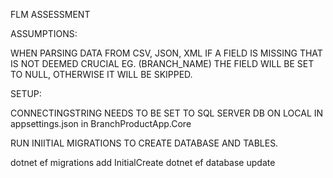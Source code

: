 FLM ASSESSMENT

ASSUMPTIONS:

WHEN PARSING DATA FROM CSV, JSON, XML IF A FIELD IS MISSING THAT IS NOT DEEMED CRUCIAL EG. (BRANCH_NAME) THE FIELD WILL BE SET TO NULL, OTHERWISE IT WILL BE SKIPPED.

SETUP:

CONNECTINGSTRING NEEDS TO BE SET TO SQL SERVER DB ON LOCAL IN appsettings.json in BranchProductApp.Core

RUN INIITIAL MIGRATIONS TO CREATE DATABASE AND TABLES.

dotnet ef migrations add InitialCreate
dotnet ef database update
